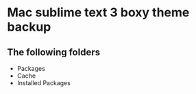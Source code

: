 # Mac sublime text 3 boxy theme backup

## The following folders 
- Packages
- Cache
- Installed Packages